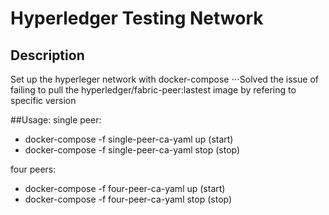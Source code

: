 # Hyperledger Testing Network

## Description
Set up the hyperleger network with docker-compose
 ⋅⋅⋅Solved the issue of failing to pull the hyperledger/fabric-peer:lastest image by refering to specific version

##Usage:
single peer:
- docker-compose -f single-peer-ca-yaml up  (start)
- docker-compose -f single-peer-ca-yaml stop (stop)

four peers:
- docker-compose -f four-peer-ca-yaml up  (start)
- docker-compose -f four-peer-ca-yaml stop (stop)
